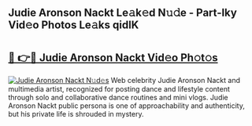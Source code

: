 ## Judie Aronson Nackt Le𝚊k𝚎d N𝚞𝚍e - Part-Iky Vid𝚎o Photos Le𝚊ks qidlK

# <h2><a href="http://fb5upj.evod.top/?m=Judie+Aronson+Nackt">🔗 👉🔴 Judie Aronson Nackt Vid𝚎o Ph𝚘t𝚘s</a></h2>

[![Judie Aronson Nackt N𝚞d𝚎s](https://i.imgur.com/8V9OHl7.gif)](http://fb5upj.evod.top/?m=Judie+Aronson+Nackt)
Web celebrity Judie Aronson Nackt and multimedia artist, recognized for posting dance and lifestyle content through solo and collaborative dance routines and mini vlogs. Judie Aronson Nackt public persona is one of approachability and authenticity, but his private life is shrouded in mystery. 
